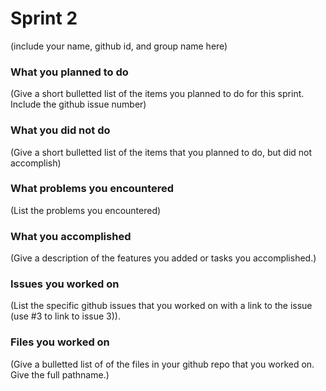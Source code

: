 # Sprint 2

(include your name, github id, and group name here)

### What you planned to do
(Give a short bulletted list of the items you planned to do for this sprint. Include the github issue number)

### What you did not do
(Give a short bulletted list of the items that you planned to do, but did not accomplish)

### What problems you encountered
(List the problems you encountered)

### What you accomplished
(Give a description of the features you added or tasks you accomplished.) 

### Issues you worked on
(List the specific github issues that you worked on with a link to the issue (use #3 to link to issue 3)).

### Files you worked on
(Give a bulletted list of of the files in your github repo that you worked on. Give the full pathname.)
